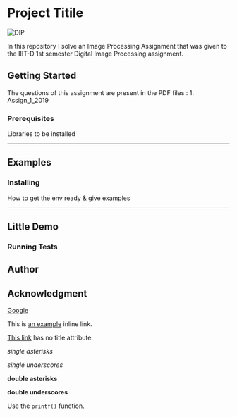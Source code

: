 # Project Titile 

![DIP](https://assets.skyfilabs.com/images/blog/innovative-image-processing-based-final-year-projects-for-students.jpg "DIP : image courtesy : https://www.skyfilabs.com/blog/innovative-image-processing-based-final-year-projects" )

In this repository I solve an Image Processing Assignment that was given to the IIIT-D 1st semester Digital Image Processing assignment. 

## Getting Started

The questions of this assignment are present in the PDF files : 1. Assign_1_2019

### Prerequisites

Libraries to be installed 

----
Examples
----


### Installing

How to get the env ready & give examples

----
Little Demo
----

### Running Tests

## Author

## Acknowledgment
[Google](www.google.com)

This is [an example](http://example.com/ "Title") inline link.

[This link](http://example.net/) has no title attribute.

*single asterisks*

_single underscores_

**double asterisks**

__double underscores__

Use the `printf()` function.


